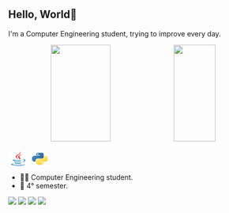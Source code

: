 
## Hello, World👋
 I'm a Computer Engineering student, trying to improve every day. </h2>

<div align="center">  
  <img width="49%" height="195px" src="https://github-readme-stats.vercel.app/api?username=Felipepatriota&show_icons=true&theme=github_dark" />

  <img width="41%" height="195px" src="https://github-readme-stats.vercel.app/api/top-langs/?username=Felipepatriota&layout=compact&hide_border=true&theme=github_dark" />
</div>

<div style="display: inline_block"><br>
<img align="center" alt="Felipe-Js" height="30" width="40" src="https://raw.githubusercontent.com/devicons/devicon/master/icons/java/java-original.svg">
<img align="center" alt="Felipe-Python" height="30" width="40" src="https://raw.githubusercontent.com/devicons/devicon/master/icons/python/python-original.svg">
</div>
</p>

- 👨‍💻 Computer Engineering student.
- 🚀 4° semester.


 
  
</p>

 <div> 
  <a href="https://instagram.com/Felipepatriota_" target="_blank"><img src="https://img.shields.io/badge/-Instagram-%23E4405F?style=for-the-badge&logo=instagram&logoColor=white" target="_blank"></a>
 	<a href="https://www.twitch.tv/olafeh" target="_blank"><img src="https://img.shields.io/badge/Twitch-9146FF?style=for-the-badge&logo=twitch&logoColor=white" target="_blank"></a>
  <a href = "feh.patriota@outlook.com"><img src="https://img.shields.io/badge/-Gmail-%23333?style=for-the-badge&logo=gmail&logoColor=white" target="_blank"></a>
  <a href="https://www.linkedin.com/in/felipepatriota/" target="_blank"><img src="https://img.shields.io/badge/-LinkedIn-%230077B5?style=for-the-badge&logo=linkedin&logoColor=white" target="_blank"></a> 
